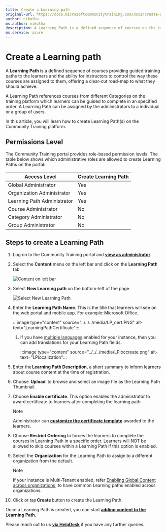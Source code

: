 ```yaml
---
title: Create a Learning path
original-url: https://docs.microsoftcommunitytraining.com/docs/create-a-learning-path
author: nikotha
ms.author: nikotha
description: A Learning Path is a defined sequence of courses on the training platform to administer guided training paths to the learners.
ms.service: azure
---
```


# Create a Learning path

A **Learning Path** is a defined sequence of courses providing guided training paths to the learners and the ability for instructors to control the way these courses are assigned to them, offering a clear-cut road-map to what they should achieve.

A Learning Path references courses from different Categories on the training platform which learners can be guided to complete in an specified order. A Learning Path can be assigned by the administrators to a individual or a group of users.

In this article, you will learn how to create Learning Path(s) on the Community Training platform.

## Permissions Level

The Community Training portal provides role-based permission levels. The table below shows which administrative roles are allowed to create Learning Paths on the portal:

| Access Level  | Create Learning Path |
| --- | --- |
| Global Administrator | Yes |
| Organization Administrator | Yes |
| Learning Path Administrator | Yes |
| Course Administrator | No |
| Category Administrator | No |
| Group Administrator | No |

## Steps to create a Learning Path

1. Log on to the Community Training portal and [**view as administrator**](../../../get-started/step-by-step-configuration-guide.md#step-2--switch-to-administrator-view-of-the-portal).

1. Select the **Content** menu on the left bar and click on the  **Learning Path** tab

    ![Content on left bar](../../../media/image%28388%29.png)

1. Select **New Learning path** on the bottom-left of the page.

    ![Select New Learning Path](../../../media/image%28390%29.png)

1. Enter the **Learning Path Name**. This is the title that learners will see on the web portal and mobile app. For example: Microsoft Office.

    :::image type="content" source="../../../media/LP_cert.PNG" alt-text="LearningPathCertificate":::

    1. If you have [multiple languages](../../../settings/customize-languages-for-the-learners-on-the-platform.md#customize-languages-on-the-platform) enabled for your instance, then you can add translations for your Learning Path fields.

        :::image type="content" source="../../../media/LPloccreate.png" alt-text="LPlocalization":::

1. Enter the **Learning Path Description**, a short summary to inform learners about course content at the time of registration.

1. Choose  **Upload**  to browse and select an image file as the Learning Path Thumbnail.

1. Choose **Enable certificate**. This option enables the administrator to award certificate to learners after completing the learning path.

    >[!Note]  
    >Administrator can [**customize the certificate template**](../../../settings/customize-the-certificate-template.md#customize-the-certificate-template-for-the-platform) awarded to the learners.

1. Choose **Restrict Ordering** to forces the learners to complete the courses in Learning Path in a specific order. Learners will NOT be allowed to skip courses within a Learning Path if this option is enabled.

1. Select the **Organization** for the Learning Path to assign to a different organization from the default.

    > [!Note]  
    > If your instance is Multi-Tenant enabled, refer [Enabling Global Content across organizations](../../content-management-overview.md#enabling-global-content-across-organizations), to have common Learning paths enabled across organizations.

1. Click or tap **Create** button to create the Learning Path.

Once a Learning Path is created, you can start [**adding content to the Learning Path.**](add-course-to-a-learning-path.md)


Please reach out to us [**via HelpDesk**](https://aka.ms/cthelpdesk) if you have any further queries.
